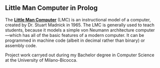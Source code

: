 ## Little Man Computer in Prolog

The **[Little Man Computer](https://en.wikipedia.org/wiki/Little_man_computer)** (LMC) is an instructional model of a computer, created by Dr. Stuart Madnick in 1965. 
The LMC is generally used to teach students, because it models a simple von Neumann architecture computer—which has all of the basic features of a modern computer. 
It can be programmed in machine code (albeit in decimal rather than binary) or assembly code.


Project work carryed out during my Bachelor degree in Computer Science at the University of Milano-Bicocca.

